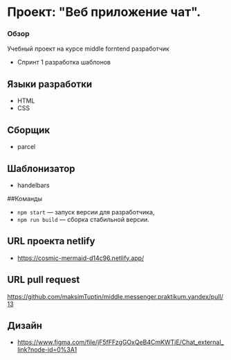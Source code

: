 # Проект: "Веб приложение чат".
### Обзор
Учебный проект на курсе middle forntend разработчик
* Спринт 1 разработка шаблонов

## Языки разработки
* HTML
* CSS

## Сборщик
* parcel

## Шаблонизатор 
* handelbars

##Команды

- `npm start` — запуск версии для разработчика,
- `npm run build` — сборка стабильной версии.

## URL проекта netlify
* https://cosmic-mermaid-d14c96.netlify.app/

## URL pull request

https://github.com/maksimTuptin/middle.messenger.praktikum.yandex/pull/13

## Дизайн
* https://www.figma.com/file/jF5fFFzgGOxQeB4CmKWTiE/Chat_external_link?node-id=0%3A1

